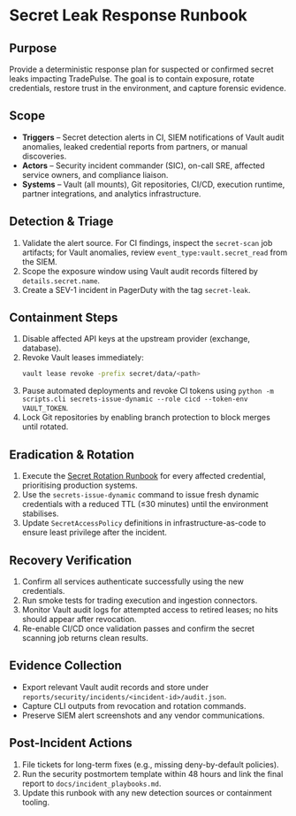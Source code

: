 # Secret Leak Response Runbook

## Purpose

Provide a deterministic response plan for suspected or confirmed secret leaks
impacting TradePulse. The goal is to contain exposure, rotate credentials,
restore trust in the environment, and capture forensic evidence.

## Scope

- **Triggers** – Secret detection alerts in CI, SIEM notifications of Vault audit
  anomalies, leaked credential reports from partners, or manual discoveries.
- **Actors** – Security incident commander (SIC), on-call SRE, affected service
  owners, and compliance liaison.
- **Systems** – Vault (all mounts), Git repositories, CI/CD, execution runtime,
  partner integrations, and analytics infrastructure.

## Detection & Triage

1. Validate the alert source. For CI findings, inspect the
   `secret-scan` job artifacts; for Vault anomalies, review
   `event_type:vault.secret_read` from the SIEM.
2. Scope the exposure window using Vault audit records filtered by
   `details.secret.name`.
3. Create a SEV-1 incident in PagerDuty with the tag `secret-leak`.

## Containment Steps

1. Disable affected API keys at the upstream provider (exchange, database).
2. Revoke Vault leases immediately:
   ```bash
   vault lease revoke -prefix secret/data/<path>
   ```
3. Pause automated deployments and revoke CI tokens using
   `python -m scripts.cli secrets-issue-dynamic --role cicd --token-env VAULT_TOKEN`.
4. Lock Git repositories by enabling branch protection to block merges until
   rotated.

## Eradication & Rotation

1. Execute the [Secret Rotation Runbook](runbook_secret_rotation.md) for every
   affected credential, prioritising production systems.
2. Use the `secrets-issue-dynamic` command to issue fresh dynamic credentials
   with a reduced TTL (≤30 minutes) until the environment stabilises.
3. Update `SecretAccessPolicy` definitions in infrastructure-as-code to ensure
   least privilege after the incident.

## Recovery Verification

1. Confirm all services authenticate successfully using the new credentials.
2. Run smoke tests for trading execution and ingestion connectors.
3. Monitor Vault audit logs for attempted access to retired leases; no hits
   should appear after revocation.
4. Re-enable CI/CD once validation passes and confirm the secret scanning job
   returns clean results.

## Evidence Collection

- Export relevant Vault audit records and store under
  `reports/security/incidents/<incident-id>/audit.json`.
- Capture CLI outputs from revocation and rotation commands.
- Preserve SIEM alert screenshots and any vendor communications.

## Post-Incident Actions

1. File tickets for long-term fixes (e.g., missing deny-by-default policies).
2. Run the security postmortem template within 48 hours and link the final
   report to `docs/incident_playbooks.md`.
3. Update this runbook with any new detection sources or containment tooling.

